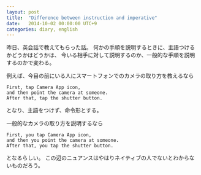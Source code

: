 ```yaml
---
layout: post
title:  "Difference between instruction and imperative"
date:   2014-10-02 00:00:00 UTC+9
categories: diary, english
---
```


昨日、英会話で教えてもらった話。
何かの手順を説明するときに、主語つけるかどうかはどうかは、
今いる相手に対して説明するのか、一般的な手順を説明するのかで変わる。

例えば、今目の前にいる人にスマートフォンでのカメラの取り方を教えるなら

```
First, tap Camera App icon,
and then point the camera at someone.
After that, tap the shutter button.
```

となり、主語をつけず、命令形とする。

一般的なカメラの取り方を説明するなら

```
First, you tap Camera App icon,
and then you point the camera at someone.
After that, you tap the shutter button.
```

となるらしい。
この辺のニュアンスはやはりネイティブの人でないとわからないものだろう。
